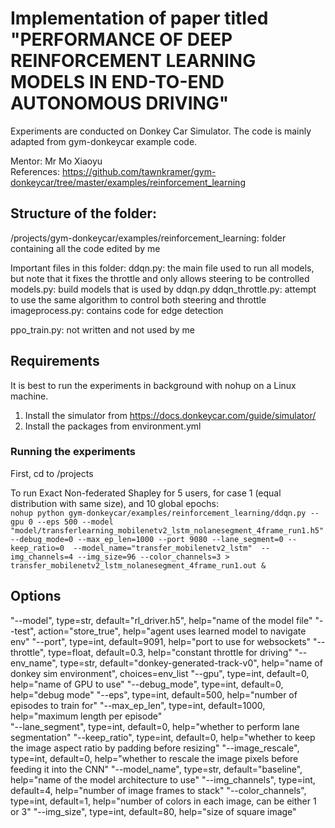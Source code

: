# Implementation of paper titled "PERFORMANCE OF DEEP REINFORCEMENT LEARNING MODELS IN END-TO-END AUTONOMOUS DRIVING" 
Experiments are conducted on Donkey Car Simulator. The code is mainly adapted from gym-donkeycar example code.

Mentor: Mr Mo Xiaoyu  
References: https://github.com/tawnkramer/gym-donkeycar/tree/master/examples/reinforcement_learning

## Structure of the folder:
/projects/gym-donkeycar/examples/reinforcement_learning: folder containing all the code edited by me

Important files in this folder:
  ddqn.py: the main file used to run all models, but note that it fixes the throttle and only allows steering to be controlled 
  models.py: build models that is used by ddqn.py 
  ddqn_throttle.py: attempt to use the same algorithm to control both steering and throttle 
  imageprocess.py: contains code for edge detection 
  
  ppo_train.py: not written and not used by me 

## Requirements
It is best to run the experiments in background with nohup on a Linux machine. 
1) Install the simulator from https://docs.donkeycar.com/guide/simulator/  
2) Install the packages from environment.yml 

### Running the experiments 
First, cd to /projects  

To run Exact Non-federated Shapley for 5 users, for case 1 (equal distribution with same size), and 10 global epochs:   
```nohup python gym-donkeycar/examples/reinforcement_learning/ddqn.py --gpu 0 --eps 500 --model "model/transferlearning_mobilenetv2_lstm_nolanesegment_4frame_run1.h5" --debug_mode=0 --max_ep_len=1000 --port 9080 --lane_segment=0 --keep_ratio=0  --model_name="transfer_mobilenetv2_lstm"  --img_channels=4 --img_size=96 --color_channels=3 > transfer_mobilenetv2_lstm_nolanesegment_4frame_run1.out & ```

## Options 
"--model", type=str, default="rl_driver.h5", help="name of the model file" 
"--test", action="store_true", help="agent uses learned model to navigate env" 
"--port", type=int, default=9091, help="port to use for websockets" 
"--throttle", type=float, default=0.3, help="constant throttle for driving" 
"--env_name", type=str, default="donkey-generated-track-v0", help="name of donkey sim environment", choices=env_list 
"--gpu", type=int, default=0, help="name of GPU to use" 
"--debug_mode", type=int, default=0, help="debug mode" 
"--eps", type=int, default=500, help="number of episodes to train for" 
"--max_ep_len", type=int, default=1000, help="maximum length per episode"  
"--lane_segment", type=int, default=0, help="whether to perform lane segmentation" 
"--keep_ratio", type=int, default=0, help="whether to keep the image aspect ratio by padding before resizing" 
"--image_rescale", type=int, default=0, help="whether to rescale the image pixels before feeding it into the CNN" 
"--model_name", type=str, default="baseline", help="name of the model architecture to use" 
"--img_channels", type=int, default=4, help="number of image frames to stack" 
"--color_channels", type=int, default=1, help="number of colors in each image, can be either 1 or 3" 
"--img_size", type=int, default=80, help="size of square image" 
